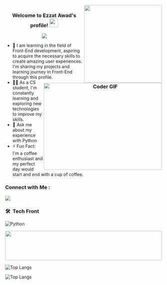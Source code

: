 
<img width="250" align="right" src="https://c.tenor.com/_DOBjnGspYAAAAAM/code-coding.gif">

<h3 align="center">
  Welcome to Ezzat Awad's profile!
  <img src="https://media.giphy.com/media/hvRJCLFzcasrR4ia7z/giphy.gif" width="28">
  
<img align="right" src="https://media.giphy.com/media/SWoSkN6DxTszqIKEqv/giphy.gif" alt="Coder GIF" width="380" height="280">
</h3>

<!-- Typing SVG by DenverCoder1 - https://github.com/DenverCoder1/readme-typing-svg -->
<p align="center">
  <a href="https://github.com/DenverCoder1/readme-typing-svg"><img src="https://readme-typing-svg.herokuapp.com/?lines=Front-end%20web%20developer;Always%20learning%20new%20things&font=Fira%20Code&center=true&width=440&height=45&color=f75c7e&vCenter=true&size=22"></a>
</p> 

- 🏢 I am learning in the field of Front-End development, aspiring to acquire the necessary skills to create amazing user experiences. I'm sharing my projects and learning journey in Front-End through this profile.
- 👨‍💻 As a CS student, I'm constantly learning and exploring new technologies to improve my skills.
- 💬 Ask me about my experience with Python
- ⚡ Fun Fact: I'm a coffee enthusiast and my perfect day would start and end with a cup of coffee.



### Connect with Me :

<a href="https://www.linkedin.com/in/ezzat-el-shafei-23a3592a3/" target="_blank"><img src="https://img.shields.io/badge/-Ezzat%20Awad-0077B5?style=for-the-badge&logo=Linkedin&logoColor=white"/></a>


### 🛠 &nbsp;Tech Front

![Python](https://img.shields.io/badge/-Python%20-05122A?style=flat&logo=python)&nbsp;

<img src="https://github.com/Govindv7555/Govindv7555/blob/main/49e76e0596857673c5c80c85b84394c1.gif" width=100% height=95px>

![Top Langs](https://github-readme-stats.vercel.app/api/top-langs/?username=anuraghazra&layout=compact)

![Top Langs](https://github-readme-stats.vercel.app/api/top-langs/?username=anuraghazra&layout=compact&exclude=html,css,javascript,java,php&langs_count=1&hide=html,css,javascript,java,php)








<br>

